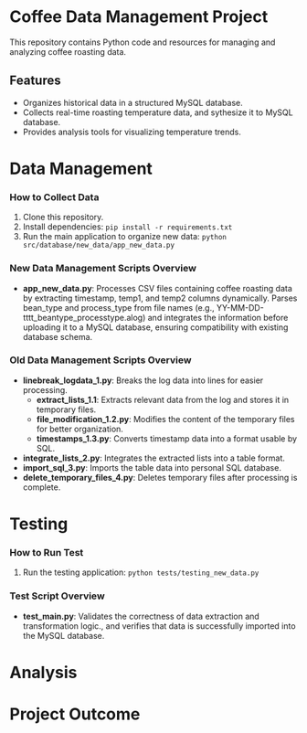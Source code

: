 # Coffee Data Management Project

This repository contains Python code and resources for managing and analyzing coffee roasting data.

## Features
- Organizes historical data in a structured MySQL database.
- Collects real-time roasting temperature data, and sythesize it to MySQL database. 
- Provides analysis tools for visualizing temperature trends.



# Data Management

### How to Collect Data
1. Clone this repository.
2. Install dependencies: `pip install -r requirements.txt`
3. Run the main application to organize new data: `python src/database/new_data/app_new_data.py`

### New Data Management Scripts Overview
- **app_new_data.py**: Processes CSV files containing coffee roasting data by extracting timestamp, temp1, and temp2 columns dynamically. Parses bean_type and process_type from file names (e.g., YY-MM-DD-tttt_beantype_processtype.alog) and integrates the information before uploading it to a MySQL database, ensuring compatibility with existing database schema.

### Old Data Management Scripts Overview
- **linebreak_logdata_1.py**: Breaks the log data into lines for easier processing.
    - **extract_lists_1.1**: Extracts relevant data from the log and stores it in temporary files.
    - **file_modification_1.2.py**: Modifies the content of the temporary files for better organization.
    - **timestamps_1.3.py**: Converts timestamp data into a format usable by SQL.
- **integrate_lists_2.py**: Integrates the extracted lists into a table format.
- **import_sql_3.py**: Imports the table data into personal SQL database.
- **delete_temporary_files_4.py**: Deletes temporary files after processing is complete.

# Testing

### How to Run Test
1. Run the testing application: `python tests/testing_new_data.py`

### Test Script Overview
- **test_main.py**: Validates the correctness of data extraction and transformation logic., and verifies that data is successfully imported into the MySQL database.

# Analysis
# Project Outcome
